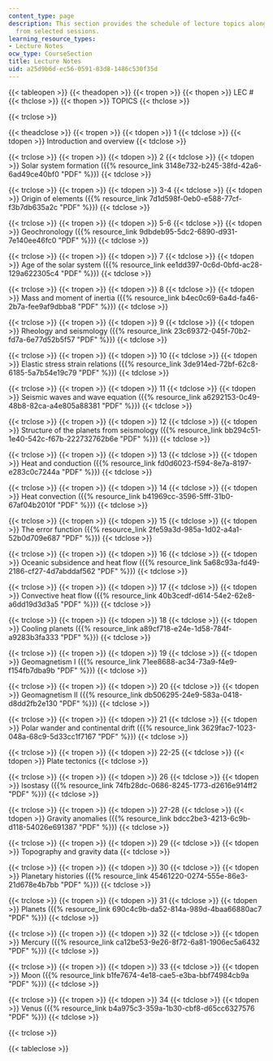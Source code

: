 ```yaml
---
content_type: page
description: This section provides the schedule of lecture topics along with notes
  from selected sessions.
learning_resource_types:
- Lecture Notes
ocw_type: CourseSection
title: Lecture Notes
uid: a25d9b6d-ec56-0591-83d8-1486c530f35d
---
```


{{< tableopen >}}
{{< theadopen >}}
{{< tropen >}}
{{< thopen >}}
LEC #
{{< thclose >}}
{{< thopen >}}
TOPICS
{{< thclose >}}

{{< trclose >}}

{{< theadclose >}}
{{< tropen >}}
{{< tdopen >}}
1
{{< tdclose >}}
{{< tdopen >}}
Introduction and overview
{{< tdclose >}}

{{< trclose >}}
{{< tropen >}}
{{< tdopen >}}
2
{{< tdclose >}}
{{< tdopen >}}
Solar system formation ({{% resource_link 3148e732-b245-38fd-42a6-6ad49ce40bf0 "PDF" %}})
{{< tdclose >}}

{{< trclose >}}
{{< tropen >}}
{{< tdopen >}}
3-4
{{< tdclose >}}
{{< tdopen >}}
Origin of elements ({{% resource_link 7d1d598f-0eb0-e588-77cf-f3b7db635a2c "PDF" %}})
{{< tdclose >}}

{{< trclose >}}
{{< tropen >}}
{{< tdopen >}}
5-6
{{< tdclose >}}
{{< tdopen >}}
Geochronology ({{% resource_link 9dbdeb95-5dc2-6890-d931-7e140ee46fc0 "PDF" %}})
{{< tdclose >}}

{{< trclose >}}
{{< tropen >}}
{{< tdopen >}}
7
{{< tdclose >}}
{{< tdopen >}}
Age of the solar system ({{% resource_link ee1dd397-0c6d-0bfd-ac28-129a622305c4 "PDF" %}})
{{< tdclose >}}

{{< trclose >}}
{{< tropen >}}
{{< tdopen >}}
8
{{< tdclose >}}
{{< tdopen >}}
Mass and moment of inertia ({{% resource_link b4ec0c69-6a4d-fa46-2b7a-fee9af9dbba8 "PDF" %}})
{{< tdclose >}}

{{< trclose >}}
{{< tropen >}}
{{< tdopen >}}
9
{{< tdclose >}}
{{< tdopen >}}
Rheology and seismology ({{% resource_link 23c69372-045f-70b2-fd7a-6e77d52b5f57 "PDF" %}})
{{< tdclose >}}

{{< trclose >}}
{{< tropen >}}
{{< tdopen >}}
10
{{< tdclose >}}
{{< tdopen >}}
Elastic stress strain relations ({{% resource_link 3de914ed-72bf-62c8-6185-5a7b54e19c79 "PDF" %}})
{{< tdclose >}}

{{< trclose >}}
{{< tropen >}}
{{< tdopen >}}
11
{{< tdclose >}}
{{< tdopen >}}
Seismic waves and wave equation ({{% resource_link a6292153-0c49-48b8-82ca-a4e805a88381 "PDF" %}})
{{< tdclose >}}

{{< trclose >}}
{{< tropen >}}
{{< tdopen >}}
12
{{< tdclose >}}
{{< tdopen >}}
Structure of the planets from seismology ({{% resource_link bb294c51-1e40-542c-f67b-222732762b6e "PDF" %}})
{{< tdclose >}}

{{< trclose >}}
{{< tropen >}}
{{< tdopen >}}
13
{{< tdclose >}}
{{< tdopen >}}
Heat and conduction ({{% resource_link fd0d6023-f594-8e7a-8197-e283c0c7244a "PDF" %}})
{{< tdclose >}}

{{< trclose >}}
{{< tropen >}}
{{< tdopen >}}
14
{{< tdclose >}}
{{< tdopen >}}
Heat convection ({{% resource_link b41969cc-3596-5fff-31b0-67af04b2010f "PDF" %}})
{{< tdclose >}}

{{< trclose >}}
{{< tropen >}}
{{< tdopen >}}
15
{{< tdclose >}}
{{< tdopen >}}
The error function ({{% resource_link 2fe59a3d-985a-1d02-a4a1-52b0d709e687 "PDF" %}})
{{< tdclose >}}

{{< trclose >}}
{{< tropen >}}
{{< tdopen >}}
16
{{< tdclose >}}
{{< tdopen >}}
Oceanic subsidence and heat flow ({{% resource_link 5a68c93a-fd49-2186-cf27-4d7abddaf562 "PDF" %}})
{{< tdclose >}}

{{< trclose >}}
{{< tropen >}}
{{< tdopen >}}
17
{{< tdclose >}}
{{< tdopen >}}
Convective heat flow ({{% resource_link 40b3cedf-d614-54e2-62e8-a6dd19d3d3a5 "PDF" %}})
{{< tdclose >}}

{{< trclose >}}
{{< tropen >}}
{{< tdopen >}}
18
{{< tdclose >}}
{{< tdopen >}}
Cooling planets ({{% resource_link a89cf718-e24e-1d58-784f-a9283b3fa333 "PDF" %}})
{{< tdclose >}}

{{< trclose >}}
{{< tropen >}}
{{< tdopen >}}
19
{{< tdclose >}}
{{< tdopen >}}
Geomagnetism I ({{% resource_link 71ee8688-ac34-73a9-f4e9-f154fb7dba9b "PDF" %}})
{{< tdclose >}}

{{< trclose >}}
{{< tropen >}}
{{< tdopen >}}
20
{{< tdclose >}}
{{< tdopen >}}
Geomagnetism II ({{% resource_link db506295-24e9-583a-0418-d8dd2fb2e130 "PDF" %}})
{{< tdclose >}}

{{< trclose >}}
{{< tropen >}}
{{< tdopen >}}
21
{{< tdclose >}}
{{< tdopen >}}
Polar wander and continental drift ({{% resource_link 3629fac7-1023-048a-68c9-5d33cc1f7167 "PDF" %}})
{{< tdclose >}}

{{< trclose >}}
{{< tropen >}}
{{< tdopen >}}
22-25
{{< tdclose >}}
{{< tdopen >}}
Plate tectonics
{{< tdclose >}}

{{< trclose >}}
{{< tropen >}}
{{< tdopen >}}
26
{{< tdclose >}}
{{< tdopen >}}
Isostasy ({{% resource_link 74fb28dc-0686-8245-1773-d2616e914ff2 "PDF" %}})
{{< tdclose >}}

{{< trclose >}}
{{< tropen >}}
{{< tdopen >}}
27-28
{{< tdclose >}}
{{< tdopen >}}
Gravity anomalies ({{% resource_link bdcc2be3-4213-6c9b-d118-54026e691387 "PDF" %}})
{{< tdclose >}}

{{< trclose >}}
{{< tropen >}}
{{< tdopen >}}
29
{{< tdclose >}}
{{< tdopen >}}
Topography and gravity data
{{< tdclose >}}

{{< trclose >}}
{{< tropen >}}
{{< tdopen >}}
30
{{< tdclose >}}
{{< tdopen >}}
Planetary histories ({{% resource_link 45461220-0274-555e-86e3-21d678e4b7bb "PDF" %}})
{{< tdclose >}}

{{< trclose >}}
{{< tropen >}}
{{< tdopen >}}
31
{{< tdclose >}}
{{< tdopen >}}
Planets ({{% resource_link 690c4c9b-da52-814a-989d-4baa66880ac7 "PDF" %}})
{{< tdclose >}}

{{< trclose >}}
{{< tropen >}}
{{< tdopen >}}
32
{{< tdclose >}}
{{< tdopen >}}
Mercury ({{% resource_link ca12be53-9e26-8f72-6a81-1906ec5a6432 "PDF" %}})
{{< tdclose >}}

{{< trclose >}}
{{< tropen >}}
{{< tdopen >}}
33
{{< tdclose >}}
{{< tdopen >}}
Moon ({{% resource_link b1fe7674-4e18-cae5-e3ba-bbf74984cb9a "PDF" %}})
{{< tdclose >}}

{{< trclose >}}
{{< tropen >}}
{{< tdopen >}}
34
{{< tdclose >}}
{{< tdopen >}}
Venus ({{% resource_link b4a975c3-359a-1b30-cbf8-d65cc6327576 "PDF" %}})
{{< tdclose >}}

{{< trclose >}}

{{< tableclose >}}